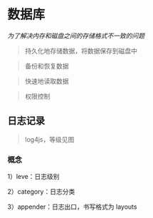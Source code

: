 # 数据库

_为了解决内存和磁盘之间的存储格式不一致的问题_

> 持久化地存储数据，将数据保存到磁盘中

> 备份和恢复数据

> 快速地读取数据

> 权限控制

## 日志记录

> log4js，等级见图

### 概念

1）leve：日志级别

2）category：日志分类

3）appender：日志出口，书写格式为 layouts
